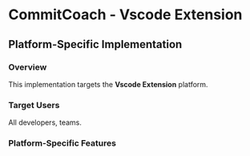 # CommitCoach - Vscode Extension

## Platform-Specific Implementation

### Overview
This implementation targets the **Vscode Extension** platform.

### Target Users
All developers, teams.

### Platform-Specific Features
